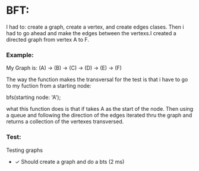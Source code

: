 # BFT:

I had to: create a graph, create a vertex, and create edges clases. Then i had to go ahead and make the edges between the vertexs.I created a directed graph from vertex A to F.

### Example:

My Graph is: (A) -> (B) -> (C) -> (D) -> (E) -> (F)

The way the function makes the transversal for the test is that i have to go to my fuction from a starting node:

bfs(starting node: 'A');

what this function does is that if takes A as the start of the node. Then using a queue and following the direction of the edges iterated thru the graph and returns a collection of the vertexes transversed.

### Test:

  Testing graphs
   
   -  ✓ Should create a graph and do a bts (2 ms)

